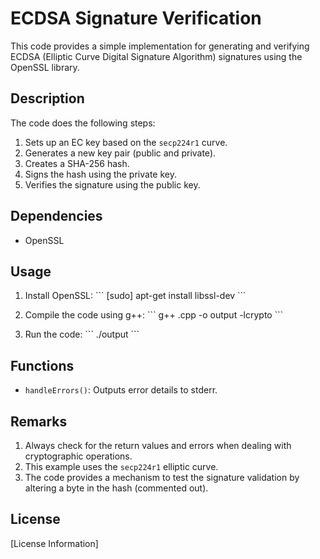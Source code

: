 # ECDSA Signature Verification

This code provides a simple implementation for generating and verifying ECDSA (Elliptic Curve Digital Signature Algorithm) signatures using the OpenSSL library.

## Description

The code does the following steps:
1. Sets up an EC key based on the `secp224r1` curve.
2. Generates a new key pair (public and private).
3. Creates a SHA-256 hash.
4. Signs the hash using the private key.
5. Verifies the signature using the public key.

## Dependencies

- OpenSSL

## Usage

1. Install OpenSSL:
\```
[sudo] apt-get install libssl-dev
\```

2. Compile the code using g++:
\```
g++ <filename>.cpp -o output -lcrypto
\```

3. Run the code:
\```
./output
\```

## Functions

- `handleErrors()`: Outputs error details to stderr.

## Remarks

1. Always check for the return values and errors when dealing with cryptographic operations.
2. This example uses the `secp224r1` elliptic curve.
3. The code provides a mechanism to test the signature validation by altering a byte in the hash (commented out).

## License

[License Information]
